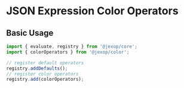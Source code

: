# JSON Expression Color Operators

## Basic Usage

```typescript
import { evaluate, registry } from '@jexop/core';
import { colorOperators } from '@jexop/color';

// register default operators
registry.addDefaults();
// register color operators
registry.add(colorOperators);
```
